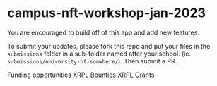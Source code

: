 # campus-nft-workshop-jan-2023

You are encouraged to build off of this app and add new features.

To submit your updates, please fork this repo and put your files in the `submissions` folder in a sub-folder named after your school. (ie. `submissions/university-of-somwhere/`). Then submit a PR.

Funding opportunities
[XRPL Bounties](https://github.com/XRPLBounties)
[XRPL Grants](https://xrplgrants.org)

